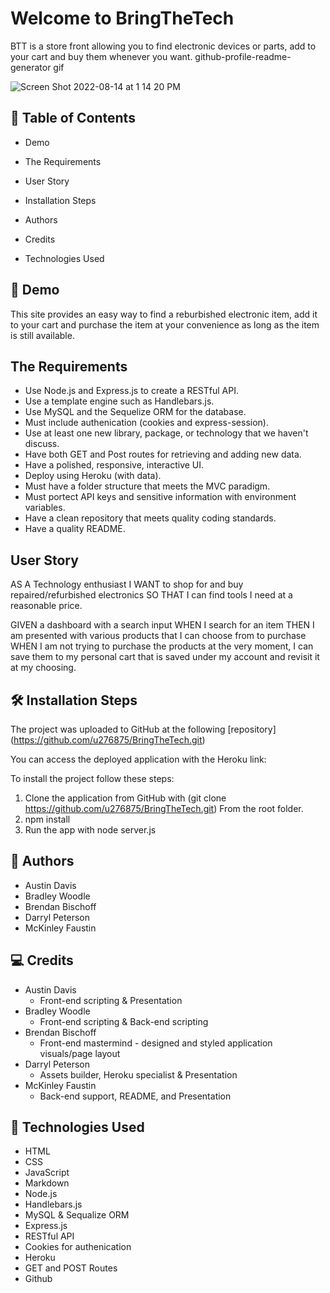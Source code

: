 # Welcome to BringTheTech

BTT is a store front allowing you to find electronic devices or parts, add to your cart and buy them whenever you want.
github-profile-readme-generator gif

![Screen Shot 2022-08-14 at 1 14 20 PM](https://user-images.githubusercontent.com/101281767/184547961-9ecf5a83-c467-4fe2-b80c-ed6231be3ef4.png)


## 🧐 Table of Contents

- Demo

- The Requirements

- User Story

- Installation Steps

- Authors

- Credits

- Technologies Used

## 🚀 Demo



This site provides an easy way to find a reburbished electronic item, add it to your cart and purchase the item at your convenience as long as the item is still available.

## The Requirements
- Use Node.js and Express.js to create a RESTful API.
- Use a template engine such as Handlebars.js.
- Use MySQL and the Sequelize ORM for the database.
- Must include authenication (cookies and express-session).
- Use at least one new library, package, or technology that we haven't discuss.
- Have both GET and Post routes for retrieving and adding new data.
- Have a polished, responsive, interactive UI.
- Deploy using Heroku (with data).
- Must have a folder structure that meets the MVC paradigm.
- Must portect API keys and sensitive information with environment variables.
- Have a clean repository that meets quality coding standards.
- Have a quality README.

## User Story
AS A Technology enthusiast I WANT to shop for and buy repaired/refurbished electronics SO THAT I can find tools I need at a reasonable price.

GIVEN a dashboard with a search input WHEN I search for an item THEN I am presented with various products that I can choose from to purchase WHEN I am not trying to purchase the products at the very moment, I can save them to my personal cart that is saved under my account and revisit it at my choosing.

## 🛠️ Installation Steps
The project was uploaded to GitHub at the following [repository] (https://github.com/u276875/BringTheTech.git)

You can access the deployed application with the Heroku link: 

To install the project follow these steps:

1. Clone the application from GitHub with (git clone https://github.com/u276875/BringTheTech.git) From the root folder.
1. npm install
1. Run the app with node server.js

## 🌟 Authors
- Austin Davis
- Bradley Woodle
- Brendan Bischoff
- Darryl Peterson
- McKinley Faustin

## 💻 Credits
- Austin Davis
  - Front-end scripting & Presentation
- Bradley Woodle
  - Front-end scripting & Back-end scripting
- Brendan Bischoff
  - Front-end mastermind - designed and styled application visuals/page layout
- Darryl Peterson
  - Assets builder, Heroku specialist & Presentation
- McKinley Faustin
  - Back-end support, README, and Presentation 

## 🍰 Technologies Used
- HTML
- CSS
- JavaScript
- Markdown
- Node.js
- Handlebars.js
- MySQL & Sequalize ORM
- Express.js
- RESTful API
- Cookies for authenication
- Heroku
- GET and POST Routes
- Github
